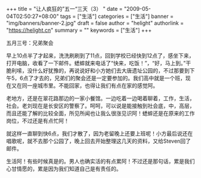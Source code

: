 +++
title = "让人疯狂的”五一“三天（3） "
date = "2009-05-04T02:50:27+08:00"
tags = ["生活"]
categories = ["生活"]
banner = "img/banners/banner-2.jpg"
draft = false
author = "helight"
authorlink = "https://helight.cn"
summary = ""
keywords = ["生活"]
+++

五月三号：兄弟聚会

早上10点半了才起来，洗洗刷刷到了11点，回到学校已经快到12点了，感坐下来，打开电脑，收看了一下邮件。蟋蟀就来电话了“快来，吃饭！”，“好，马上到。”干脆利嗦，没什么好犹豫的，再说说好和小方她们去大唐遗址公园的，不过那要到下午5，6点了才去的，兄弟们的聚会还是一定要参加的。我们高中就是一个班，现在又在同一座城市里。不能回家，也得让我们有点在家的感觉阿。
<!--more-->
老地方，还是在翠花路那边的一家小餐馆。一边吃着一边喝着聊着，工作，生活，社会。老刘现在是长安区的警察了。呵呵，可以说是能接触到社会底，中，高层，而且还能了解的比较全面，所见所闻也让我么很涨见识阿！蟋蟀还是在原来的工作岗位，不过还是有点忙阿！

就这样一直聊到快6点，我们才散了，因为老留晚上还要上班呢！小方最后说还在唱歌呢，就不去那个公园了，晚上回去开始整理这几天的资料，又给Steven回了邮件。

生活阿！有些时候真是的。男人也确实活的有点累阿！不过还是那句话，累是我们心甘情愿的，累是因为我们知道自己是有责任的。